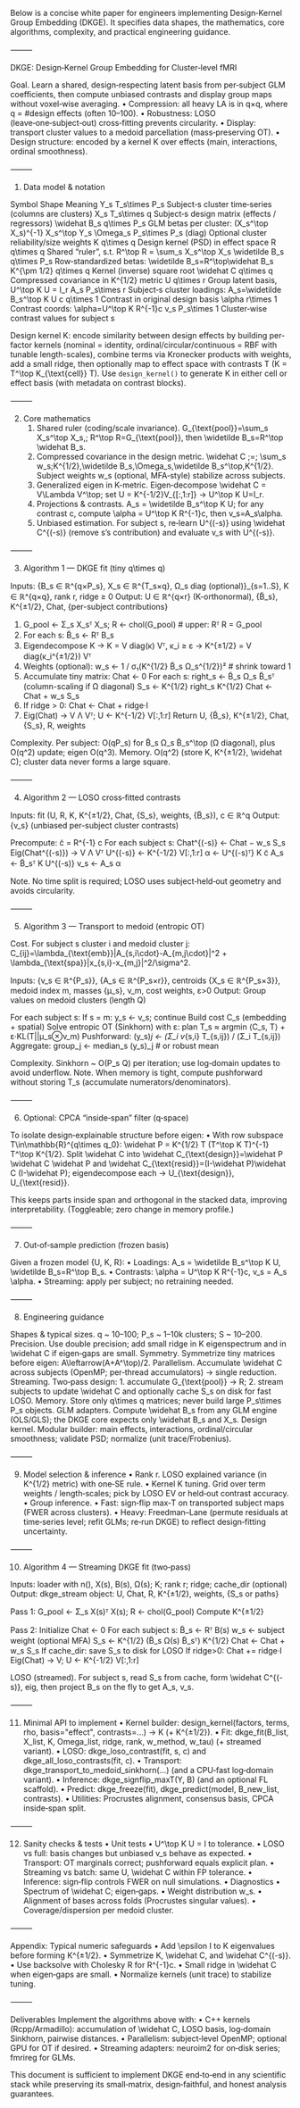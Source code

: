 Below is a concise white paper for engineers implementing Design‑Kernel Group Embedding (DKGE). It specifies data shapes, the mathematics, core algorithms, complexity, and practical engineering guidance.

⸻

DKGE: Design‑Kernel Group Embedding for Cluster‑level fMRI

Goal. Learn a shared, design‑respecting latent basis from per‑subject GLM coefficients, then compute unbiased contrasts and display group maps without voxel‑wise averaging.
	•	Compression: all heavy LA is in q×q, where q = #design effects (often 10–100).
	•	Robustness: LOSO (leave‑one‑subject‑out) cross‑fitting prevents circularity.
	•	Display: transport cluster values to a medoid parcellation (mass‑preserving OT).
	•	Design structure: encoded by a kernel K over effects (main, interactions, ordinal smoothness).

⸻

1) Data model & notation

Symbol	Shape	Meaning
Y_s	T_s\times P_s	Subject‑s cluster time‑series (columns are clusters)
X_s	T_s\times q	Subject‑s design matrix (effects / regressors)
\widehat B_s	q\times P_s	GLM betas per cluster: (X_s^\top X_s)^{-1} X_s^\top Y_s
\Omega_s	P_s\times P_s (diag)	Optional cluster reliability/size weights
K	q\times q	Design kernel (PSD) in effect space
R	q\times q	Shared “ruler”, s.t. R^\top R = \sum_s X_s^\top X_s
\widetilde B_s	q\times P_s	Row‑standardized betas: \widetilde B_s=R^\top\widehat B_s
K^{\pm 1/2}	q\times q	Kernel (inverse) square root
\widehat C	q\times q	Compressed covariance in K^{1/2} metric
U	q\times r	Group latent basis, U^\top K U = I_r
A_s	P_s\times r	Subject‑s cluster loadings: A_s=\widetilde B_s^\top K U
c	q\times 1	Contrast in original design basis
\alpha	r\times 1	Contrast coords: \alpha=U^\top K R^{-1}c
v_s	P_s\times 1	Cluster‑wise contrast values for subject s

Design kernel K: encode similarity between design effects by building per-factor kernels (nominal = identity, ordinal/circular/continuous = RBF with tunable length-scales), combine terms via Kronecker products with weights, add a small ridge, then optionally map to effect space with contrasts T (K = T^\top K_{\text{cell}} T).
Use `design_kernel()` to generate K in either cell or effect basis (with metadata on contrast blocks).

⸻

2) Core mathematics
	1.	Shared ruler (coding/scale invariance).
G_{\text{pool}}=\sum_s X_s^\top X_s,\; R^\top R=G_{\text{pool}}, then \widetilde B_s=R^\top \widehat B_s.
	2.	Compressed covariance in the design metric.
\widehat C \;=\; \sum_s w_s\;K^{1/2}\,\widetilde B_s\,\Omega_s\,\widetilde B_s^\top\,K^{1/2}.
Subject weights w_s (optional, MFA‑style) stabilize across subjects.
	3.	Generalized eigen in K-metric.
Eigen‑decompose \widehat C = V\Lambda V^\top; set U = K^{-1/2}V_{[:,1:r]} → U^\top K U=I_r.
	4.	Projections & contrasts.
A_s = \widetilde B_s^\top K U; for any contrast c, compute \alpha = U^\top K R^{-1}c, then v_s=A_s\alpha.
	5.	Unbiased estimation.
For subject s, re‑learn U^{(-s)} using \widehat C^{(-s)} (remove s’s contribution) and evaluate v_s with U^{(-s)}.

⸻

3) Algorithm 1 — DKGE fit (tiny q\times q)

Inputs: {B_s ∈ ℝ^{q×P_s}, X_s ∈ ℝ^{T_s×q}, Ω_s diag (optional)}_{s=1..S}, K ∈ ℝ^{q×q}, rank r, ridge ≥ 0
Output: U ∈ ℝ^{q×r} (K-orthonormal), {B̃_s}, K^{±1/2}, Chat, {per-subject contributions}

1. G_pool ← Σ_s X_sᵀ X_s;  R ← chol(G_pool)  # upper: Rᵀ R = G_pool
2. For each s:  B̃_s ← Rᵀ B_s
3. Eigendecompose K → K = V diag(κ) Vᵀ, κ_i ≥ ε  → K^{±1/2} = V diag(κ_i^{±1/2}) Vᵀ
4. Weights (optional):
     w_s ← 1 / σ₁(K^{1/2} B̃_s Ω_s^{1/2})²         # shrink toward 1
5. Accumulate tiny matrix:
     Chat ← 0
     For each s:
        right_s ← B̃_s Ω_s B̃_sᵀ   (column-scaling if Ω diagonal)
        S_s ← K^{1/2} right_s K^{1/2}
        Chat ← Chat + w_s S_s
6. If ridge > 0: Chat ← Chat + ridge·I
7. Eig(Chat) → V Λ Vᵀ;  U ← K^{-1/2} V[:,1:r]
Return U, {B̃_s}, K^{±1/2}, Chat, {S_s}, R, weights

Complexity. Per subject: O(qP_s) for B̃_s Ω_s B̃_s^\top (Ω diagonal), plus O(q^2) update; eigen O(q^3).
Memory. O(q^2) (store K, K^{±1/2}, \widehat C); cluster data never forms a large square.

⸻

4) Algorithm 2 — LOSO cross‑fitted contrasts

Inputs: fit (U, R, K, K^{±1/2}, Chat, {S_s}, weights, {B̃_s}), c ∈ ℝ^q
Output: {v_s}  (unbiased per-subject cluster contrasts)

Precompute: c̃ = R^{-1} c
For each subject s:
  Chat^{(-s)} ← Chat − w_s S_s
  Eig(Chat^{(-s)}) → V Λ Vᵀ
  U^{(-s)} ← K^{-1/2} V[:,1:r]
  α ← U^{(-s)ᵀ} K c̃
  A_s ← B̃_sᵀ K U^{(-s)}
  v_s ← A_s α

Note. No time split is required; LOSO uses subject‑held‑out geometry and avoids circularity.

⸻

5) Algorithm 3 — Transport to medoid (entropic OT)

Cost. For subject s cluster i and medoid cluster j:
C_{ij}=\lambda_{\text{emb}}\|A_{s,i\cdot}-A_{m,j\cdot}\|^2 + \lambda_{\text{spa}}\|x_{s,i}-x_{m,j}\|^2/\sigma^2.

Inputs: {v_s ∈ ℝ^{P_s}}, {A_s ∈ ℝ^{P_s×r}}, centroids {X_s ∈ ℝ^{P_s×3}},
        medoid index m, masses {μ_s}, ν_m, cost weights, ε>0
Output: Group values on medoid clusters (length Q)

For each subject s:
  If s = m: y_s ← v_s; continue
  Build cost C_s (embedding + spatial)
  Solve entropic OT (Sinkhorn) with ε: plan T_s ≈ argmin ⟨C_s, T⟩ + ε·KL(T||μ_s⊗ν_m)
  Pushforward: (y_s)_j ← (Σ_i v_{s,i} T_{s,ij}) / (Σ_i T_{s,ij})
Aggregate: group_j ← median_s (y_s)_j    # or robust mean

Complexity. Sinkhorn ~ O(P_s Q) per iteration; use log‑domain updates to avoid underflow.
Note. When memory is tight, compute pushforward without storing T_s (accumulate numerators/denominators).

⸻

6) Optional: CPCA “inside‑span” filter (q‑space)

To isolate design‑explainable structure before eigen:
	•	With row subspace T\in\mathbb{R}^{q\times q_0}:
\widehat P = K^{1/2} T (T^\top K T)^{-1} T^\top K^{1/2}.
Split \widehat C into \widehat C_{\text{design}}=\widehat P \widehat C \widehat P and
\widehat C_{\text{resid}}=(I-\widehat P)\widehat C (I-\widehat P); eigendecompose each → U_{\text{design}}, U_{\text{resid}}.

This keeps parts inside span and orthogonal in the stacked data, improving interpretability. (Toggleable; zero change in memory profile.)

⸻

7) Out‑of‑sample prediction (frozen basis)

Given a frozen model \{U, K, R\}:
	•	Loadings: A_s = \widetilde B_s^\top K U, \widetilde B_s=R^\top B_s.
	•	Contrasts: \alpha = U^\top K R^{-1}c, v_s = A_s \alpha.
	•	Streaming: apply per subject; no retraining needed.

⸻

8) Engineering guidance

Shapes & typical sizes. q ~ 10–100; P_s ~ 1–10k clusters; S ~ 10–200.
Precision. Use double precision; add small ridge in K eigenspectrum and in \widehat C if eigen‑gaps are small.
Symmetry. Symmetrize tiny matrices before eigen: A\leftarrow(A+A^\top)/2.
Parallelism. Accumulate \widehat C across subjects (OpenMP; per‑thread accumulators) → single reduction.
Streaming. Two‑pass design:
	1.	accumulate G_{\text{pool}} → R;
	2.	stream subjects to update \widehat C and optionally cache S_s on disk for fast LOSO.
Memory. Store only q\times q matrices; never build large P_s\times P_s objects.
GLM adapters. Compute \widehat B_s from any GLM engine (OLS/GLS); the DKGE core expects only \widehat B_s and X_s.
Design kernel. Modular builder: main effects, interactions, ordinal/circular smoothness; validate PSD; normalize (unit trace/Frobenius).

⸻

9) Model selection & inference
	•	Rank r. LOSO explained variance (in K^{1/2} metric) with one‑SE rule.
	•	Kernel K tuning. Grid over term weights / length‑scales; pick by LOSO EV or held‑out contrast accuracy.
	•	Group inference.
	•	Fast: sign‑flip max‑T on transported subject maps (FWER across clusters).
	•	Heavy: Freedman–Lane (permute residuals at time‑series level; refit GLMs; re‑run DKGE) to reflect design‑fitting uncertainty.

⸻

10) Algorithm 4 — Streaming DKGE fit (two‑pass)

Inputs: loader with n(), X(s), B(s), Ω(s); K; rank r; ridge; cache_dir (optional)
Output: dkge_stream object: U, Chat, R, K^{±1/2}, weights, {S_s or paths}

Pass 1: G_pool ← Σ_s X(s)ᵀ X(s);  R ← chol(G_pool)
Compute K^{±1/2}

Pass 2: Initialize Chat ← 0
For each subject s:
  B̃_s ← Rᵀ B(s)
  w_s  ← subject weight (optional MFA)
  S_s  ← K^{1/2} (B̃_s Ω(s) B̃_sᵀ) K^{1/2}
  Chat ← Chat + w_s S_s
  If cache_dir: save S_s to disk for LOSO
If ridge>0: Chat += ridge·I
Eig(Chat) → V;  U ← K^{-1/2} V[:,1:r]

LOSO (streamed). For subject s, read S_s from cache, form \widehat C^{(-s)}, eig, then project B_s on the fly to get A_s, v_s.

⸻

11) Minimal API to implement
	•	Kernel builder: design_kernel(factors, terms, rho, basis="effect", contrasts=...) → K (+ K^{±1/2}).
	•	Fit: dkge_fit(B_list, X_list, K, Omega_list, ridge, rank, w_method, w_tau) (+ streamed variant).
	•	LOSO: dkge_loso_contrast(fit, s, c) and dkge_all_loso_contrasts(fit, c).
	•	Transport: dkge_transport_to_medoid_sinkhorn(...) (and a CPU‑fast log‑domain variant).
	•	Inference: dkge_signflip_maxT(Y, B) (and an optional FL scaffold).
	•	Predict: dkge_freeze(fit), dkge_predict(model, B_new_list, contrasts).
	•	Utilities: Procrustes alignment, consensus basis, CPCA inside‑span split.

⸻

12) Sanity checks & tests
	•	Unit tests
	•	U^\top K U = I to tolerance.
	•	LOSO vs full: basis changes but unbiased v_s behave as expected.
	•	Transport: OT marginals correct; pushforward equals explicit plan.
	•	Streaming vs batch: same U, \widehat C within FP tolerance.
	•	Inference: sign‑flip controls FWER on null simulations.
	•	Diagnostics
	•	Spectrum of \widehat C; eigen‑gaps.
	•	Weight distribution w_s.
	•	Alignment of bases across folds (Procrustes singular values).
	•	Coverage/dispersion per medoid cluster.

⸻

Appendix: Typical numeric safeguards
	•	Add \epsilon I to K eigenvalues before forming K^{±1/2}.
	•	Symmetrize K, \widehat C, and \widehat C^{(-s)}.
	•	Use backsolve with Cholesky R for R^{-1}c.
	•	Small ridge in \widehat C when eigen‑gaps are small.
	•	Normalize kernels (unit trace) to stabilize tuning.

⸻

Deliverables
Implement the algorithms above with:
	•	C++ kernels (Rcpp/Armadillo): accumulation of \widehat C, LOSO basis, log‑domain Sinkhorn, pairwise distances.
	•	Parallelism: subject‑level OpenMP; optional GPU for OT if desired.
	•	Streaming adapters: neuroim2 for on‑disk series; fmrireg for GLMs.

This document is sufficient to implement DKGE end‑to‑end in any scientific stack while preserving its small‑matrix, design‑faithful, and honest analysis guarantees.